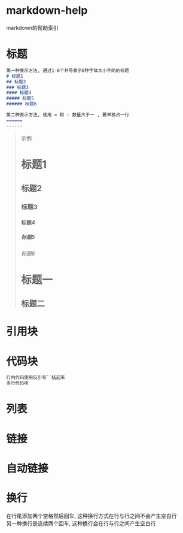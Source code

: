 # markdown-help
markdown的帮助索引

# 标题
``` markdown
第一种表示方法, 通过1-6个井号表示6种字体大小不同的标题
# 标题1
## 标题2
### 标题3
#### 标题4
##### 标题5
###### 标题6

第二种表示方法, 使用 = 和 - 数量大于一 , 要单独占一行
======
------
```
> 示例  
> # 标题1
> ## 标题2
> ### 标题3
> #### 标题4
> ##### 标题5
> ###### 标题6
> 标题一
> ======
> 标题二
> ------

# 引用块

# 代码块
``` markdown
行内代码使用反引号``括起来  
多行代码块
```
# 列表

# 链接

# 自动链接

# 换行
在行尾添加两个空格然后回车, 这种换行方式在行与行之间不会产生空白行  
另一种换行是连续两个回车, 这种换行会在行与行之间产生空白行



